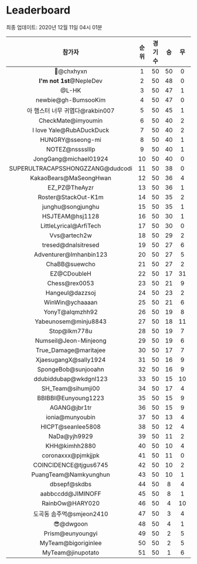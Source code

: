 # Leaderboard
최종 업데이트: 2020년 12월 11일 04시 01분




| 참가자 | 순위 | 경기수 | 승 | 무 | 패 | 승점 |
|:---:|:---:|:---:|:---:|:---:|:---:|:---:|
| 👑@chxhyxn | 1 | 50 | 50 | 0 | 0 | 150 |
| **I'm not 1st**@NepleDev | 2 | 50 | 48 | 0 | 2 | 144 |
| @L-HK | 3 | 50 | 47 | 1 | 2 | 142 |
| newbie@gh-BumsooKim | 4 | 50 | 47 | 0 | 3 | 141 |
| 아 햄스터 너무 귀엽다@rakbin007 | 5 | 50 | 45 | 1 | 4 | 136 |
| CheckMate@imyoumin | 6 | 50 | 40 | 2 | 8 | 122 |
| I love Yale@RubADuckDuck | 7 | 50 | 40 | 2 | 8 | 122 |
| HUNGRY@sseong-mi | 8 | 50 | 40 | 1 | 9 | 121 |
| NOTEZ@nsssslllp | 9 | 50 | 40 | 1 | 9 | 121 |
| JongGang@michael01924 | 10 | 50 | 40 | 0 | 10 | 120 |
| SUPERULTRACAPSSHONGZZANG@dudcodi | 11 | 50 | 38 | 0 | 12 | 114 |
| KakaoBears@MaSeongHwan | 12 | 50 | 36 | 4 | 10 | 112 |
| EZ_PZ@TheAyzr | 13 | 50 | 36 | 1 | 13 | 109 |
| Roster@StackOut-K1m | 14 | 50 | 35 | 2 | 13 | 107 |
| junghu@songjunghu | 15 | 50 | 35 | 1 | 14 | 106 |
| HSJTEAM@hsj1128 | 16 | 50 | 30 | 1 | 19 | 91 |
| LittleLyrical@ArfiTech | 17 | 50 | 30 | 0 | 20 | 90 |
| Vvs@artech2w | 18 | 50 | 29 | 2 | 19 | 89 |
| tresed@dnalsitresed | 19 | 50 | 27 | 6 | 17 | 87 |
| Adventurer@Imhanbin123 | 20 | 50 | 27 | 5 | 18 | 86 |
| ChaBB@suewcho | 21 | 50 | 27 | 2 | 21 | 83 |
| EZ@CDoubleH | 22 | 50 | 17 | 31 | 2 | 82 |
| Chess@rex0053 | 23 | 50 | 21 | 9 | 20 | 72 |
| Hangeul@dazzsoj | 24 | 50 | 23 | 2 | 25 | 71 |
| WinWin@ychaaaan | 25 | 50 | 21 | 6 | 23 | 69 |
| YonyT@alqmzhh92 | 26 | 50 | 19 | 8 | 23 | 65 |
| Yabeunosem@minju8843 | 27 | 50 | 18 | 11 | 21 | 65 |
| Stop@lkm778u | 28 | 50 | 19 | 7 | 24 | 64 |
| Numseil@Jeon-Minjeong | 29 | 50 | 19 | 6 | 25 | 63 |
| True_Damage@maritajee | 30 | 50 | 17 | 7 | 26 | 58 |
| XjaesugangX@sally1924 | 31 | 50 | 16 | 9 | 25 | 57 |
| SpongeBob@sunjooahn | 32 | 50 | 16 | 9 | 25 | 57 |
| ddubiddubap@wkdgnl123 | 33 | 50 | 15 | 10 | 25 | 55 |
| SH_Team@sihumji00 | 34 | 50 | 17 | 4 | 29 | 55 |
| BBIBBI@Eunyoung1223 | 35 | 50 | 15 | 9 | 26 | 54 |
| AGANG@jbr1tr | 36 | 50 | 15 | 9 | 26 | 54 |
| ionia@munyoubin | 37 | 50 | 13 | 4 | 33 | 43 |
| HICPT@seanlee5808 | 38 | 50 | 12 | 4 | 34 | 40 |
| NaDa@yjh9929 | 39 | 50 | 11 | 2 | 37 | 35 |
| KHH@kimhh2880 | 40 | 50 | 10 | 4 | 36 | 34 |
| coronaxxx@pjmkjjpk | 41 | 50 | 11 | 0 | 39 | 33 |
| COINCIDENCE@tjgus6745 | 42 | 50 | 10 | 2 | 38 | 32 |
| PuangTeam@Namkyunghun | 43 | 50 | 10 | 1 | 39 | 31 |
| dbsepf@skdbs | 44 | 50 | 8 | 4 | 38 | 28 |
| aabbccdd@JIMINOFF | 45 | 50 | 8 | 1 | 41 | 25 |
| RainbOw@HARY020 | 46 | 50 | 4 | 10 | 36 | 22 |
| 도곡동 솜주먹@smjeon2410 | 47 | 50 | 3 | 4 | 43 | 13 |
| 😎@dwgoon | 48 | 50 | 4 | 1 | 45 | 13 |
| Prism@eunyoungyi | 49 | 50 | 2 | 5 | 43 | 11 |
| MyTeam@bigoriginlee | 50 | 50 | 2 | 5 | 43 | 11 |
| MyTeam@jinupotato | 51 | 50 | 1 | 6 | 43 | 9 |